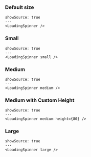 ### Default size

```react
showSource: true
---
<LoadingSpinner />
```

### Small

```react
showSource: true
---
<LoadingSpinner small />
```

### Medium

```react
showSource: true
---
<LoadingSpinner medium />
```

### Medium with Custom Height

```react
showSource: true
---
<LoadingSpinner medium height={80} />
```

### Large

```react
showSource: true
---
<LoadingSpinner large />
```
